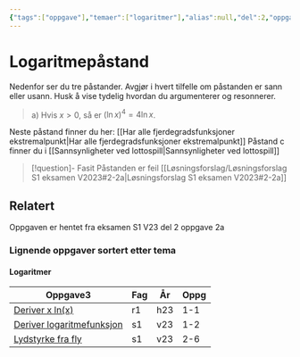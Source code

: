 ```yaml
---
{"tags":["oppgave"],"temaer":["logaritmer"],"alias":null,"del":2,"oppgave":"2a","fag":"s1","eksamen":"v23","dg-publish":true,"title":"Logaritmepåstand","date":"2023-05-29","modified":"2023-05-29","permalink":"/logaritmepastand/","dgPassFrontmatter":true}
---
```



# Logaritmepåstand
Nedenfor ser du tre påstander. Avgjør i hvert tilfelle om påstanden er sann eller usann. Husk å vise tydelig hvordan du argumenterer og resonnerer.

>a) Hvis $x>0$, så er $(\ln x)^4=4 \ln x$.

Neste påstand finner du her: [[Har alle fjerdegradsfunksjoner ekstremalpunkt\|Har alle fjerdegradsfunksjoner ekstremalpunkt]]
Påstand c finner du i [[Sannsynligheter ved lottospill\|Sannsynligheter ved lottospill]]

>[!question]- Fasit
>Påstanden er feil
>[[Løsningsforslag/Løsningsforslag S1 eksamen V2023#2-2a\|Løsningsforslag S1 eksamen V2023#2-2a]]


## Relatert

<p><span>Oppgaven er hentet fra eksamen S1 V23 del 2 oppgave 2a</span></p><h3><span>Lignende oppgaver sortert etter tema</span></h3><h4><span>Logaritmer</span></h4><div><table class="dataview table-view-table"><thead class="table-view-thead"><tr class="table-view-tr-header"><th class="table-view-th"><span>Oppgave</span><span class="dataview small-text">3</span></th><th class="table-view-th"><span>Fag</span></th><th class="table-view-th"><span>År</span></th><th class="table-view-th"><span>Oppg</span></th></tr></thead><tbody class="table-view-tbody"><tr><td><span><a data-tooltip-position="top" aria-label="Deriver x ln(x).md" data-href="Deriver x ln(x).md" href="Deriver x ln(x).md" class="internal-link" target="_blank" rel="noopener">Deriver x ln(x)</a></span></td><td><span>r1</span></td><td><span>h23</span></td><td><span>1-1</span></td></tr><tr><td><span><a data-tooltip-position="top" aria-label="Deriver logaritmefunksjon.md" data-href="Deriver logaritmefunksjon.md" href="Deriver logaritmefunksjon.md" class="internal-link" target="_blank" rel="noopener">Deriver logaritmefunksjon</a></span></td><td><span>s1</span></td><td><span>v23</span></td><td><span>1-2</span></td></tr><tr><td><span><a data-tooltip-position="top" aria-label="Lydstyrke fra fly.md" data-href="Lydstyrke fra fly.md" href="Lydstyrke fra fly.md" class="internal-link" target="_blank" rel="noopener">Lydstyrke fra fly</a></span></td><td><span>s1</span></td><td><span>v23</span></td><td><span>2-6</span></td></tr></tbody></table></div>

